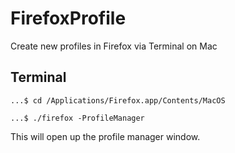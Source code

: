 # FirefoxProfile
Create new profiles in Firefox via Terminal on Mac

## Terminal
<pre><code>...$ cd /Applications/Firefox.app/Contents/MacOS</pre></code>
<pre><code>...$ ./firefox -ProfileManager</pre></code>

<p>This will open up the profile manager window.</p>

